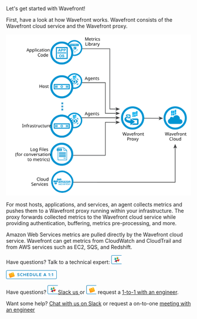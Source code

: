 <div class="container-fluid">
<div class="row">
<p class="lead">Let's get started with Wavefront!</p>
</div>
<div>
<p>First, have a look at how Wavefront works. Wavefront consists of the Wavefront cloud service and the Wavefront proxy.</p>
<img src="images/wavefront_architecture.svg" size=80% alt="Integrations Architecture"></img>

<p>For most hosts, applications, and services, an agent collects metrics and pushes them to a Wavefront proxy running within your infrastructure. The proxy forwards collected metrics to the Wavefront cloud service while providing authentication, buffering, metrics pre-processing, and more.</p>

<p>Amazon Web Services metrics are pulled directly by the Wavefront cloud service. Wavefront can get metrics from CloudWatch and CloudTrail and from AWS services such as EC2, SQS, and Redshift.</p>

<p>Have questions? Talk to a technical expert: <a href="https://wavefront.com/join-public-slack"> <img src="images/slack_short.png"></img></a>

<a href="https://calendly.com/wavefront/15min-wavefront-one-on-one"><img src="images/1on1.png"></img> </a> </p>

<p>Have questions? <img src="images/slack_short.png"></img><a href="https://wavefront.com/join-public-slack">Slack us </a> or <img src="images/1-on-1-short.png"></img> request a <a href="https://calendly.com/wavefront/15min-wavefront-one-on-one"> 1-to-1 with an engineer</a>.</p>

<p>Want some help? <a href="https://wavefront.com/join-public-slack">Chat with us on Slack</a> or request a on-to-one <a href="https://calendly.com/wavefront/15min-wavefront-one-on-one">meeting with an engineer</a></p>
</div>
</div>

